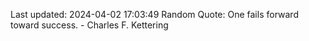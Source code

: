 Last updated: 2024-04-02 17:03:49
Random Quote: One fails forward toward success. - Charles F. Kettering